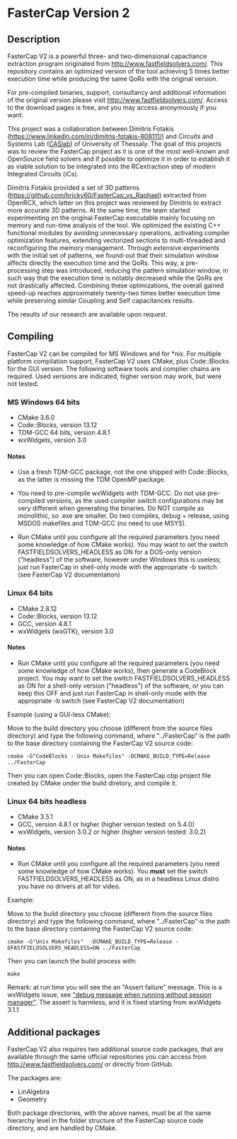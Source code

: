# FasterCap Version 2

## Description

FasterCap V2 is a powerful three- and two-dimensional capactiance extraction program originated from http://www.fastfieldsolvers.com/. This repository contains an optimized version of the tool achieving 5 times better execution time while producing the same QoRs with the original version.

For pre-compiled binaries, support, consultancy and additional information of the original version please visit http://www.fastfieldsolvers.com/. Access to the download pages is free, and you may access anonymously if you want.

This project was a collaboration between Dimitris Fotakis (https://www.linkedin.com/in/dimitris-fotakis-808111/) and Circuits and Systems Lab ([CASlab](https://www.linkedin.com/company/circuits-and-systems-laboratory-uth/mycompany/)) of University of Thessaly.
The goal of this projects was to review the FasterCap project as it is one of the most well-known and OpenSource field solvers and if possible to optimize it in order to establish it as viable solution to be integrated into the RCextraction step of modern Integrated Circuits (iCs).

Dimitris Fotakis provided a set of 3D patterns (https://github.com/hricky60/FasterCap_vs_Raphael) extracted from OpenRCX, which latter on this project was reviewed by Dimitris to extract more accurate 3D patterns. At the same time, the team started experimenting on the original 
FasterCap executable mainly focusing on memory and run-time analysis of the tool. We optimized the existing C++ functional modules by avoiding unnecessary operations, activating compiler optimization features, extending vectorized sections to multi-threaded and reconfiguring the 
memory management. Through extensive experiments with the initial set of patterns, we found-out that their simulation window affects directly the execution time and the QoRs. This way, a pre-processing step was introduced, reducing the pattern simulation window, in such way 
that the execution time is notably decreased while the QoRs are not drastically affected. Combining these optimizations, the overall gained speed-up reaches approximately twenty-two times better execution time while preserving similar Coupling and Self capacitances results. 

The results of our research are available upon request. 

## Compiling

FasterCap V2 can be compiled for MS Windows and for *nix. For multiple platform compilation support, FasterCap V2 uses CMake, plus Code::Blocks for the GUI version. The following software tools and complier chains are required. Used versions are indicated, higher version may work, but were not tested.

###  MS Windows 64 bits

- CMake 3.6.0
- Code::Blocks, version 13.12
- TDM-GCC 64 bits, version 4.8.1
- wxWidgets, version 3.0

#### Notes

- Use a fresh TDM-GCC package, not the one shipped with Code::Blocks, as the latter is missing the TDM OpenMP package.
      
- You need to pre-compile wxWidgets with TDM-GCC. Do not use pre-compiled versions, as the used compiler switch configurations may be very different when generating the binaries. Do NOT compile as monolithic, so .exe are smaller. Do two compiles, debug + release, using MSDOS makefiles and TDM-GCC (no need to use MSYS).

- Run CMake until you configure all the required parameters (you need some knowledge of how CMake works). You may want to set the switch FASTFIELDSOLVERS_HEADLESS as ON for a DOS-only version ("headless") of the software, however under Windows this is useless; just run FasterCap in shell-only mode with the appropriate -b switch (see FasterCap V2 documentation)

###  Linux 64 bits

- CMake 2.8.12
- Code::Blocks, version 13.12
- GCC, version 4.8.1
- wxWidgets (wxGTK), version 3.0

#### Notes

- Run CMake until you configure all the required parameters (you need some knowledge of how CMake works), then generate a CodeBlock project. You may want to set the switch FASTFIELDSOLVERS_HEADLESS as ON for a shell-only version ("headless") of the software, or you can keep this OFF and just run FasterCap in shell-only mode with the appropriate -b switch (see FasterCap V2 documentation)

Example (using a GUI-less CMake):

Move to the build directory you choose (different from the source files directory) and type the following command, where "../FasterCap" is the path to the base directory containing the FasterCap V2 source code:
    
`cmake -G"CodeBlocks - Unix Makefiles" -DCMAKE_BUILD_TYPE=Release ../FasterCap`

Then you can open Code::Blocks, open the FasterCap.cbp project file created by CMake under the build diretory, and compile it.

###  Linux 64 bits headless

- CMake 3.5.1
- GCC, version 4.8.1 or higher (higher version tested: on 5.4.0)
- wxWidgets, version 3.0.2 or higher (higher version tested: 3.0.2)

#### Notes

- Run CMake until you configure all the required parameters (you need some knowledge of how CMake works). You **must** set the switch FASTFIELDSOLVERS_HEADLESS as ON, as in a headless Linux distro you have no drivers at all for video.

Example: 

Move to the build directory you choose (different from the source files directory) and type the following command, where "../FasterCap" is the path to the base directory containing the FasterCap V2 source code:
    
`cmake -G"Unix Makefiles"  -DCMAKE_BUILD_TYPE=Release -DFASTFIELDSOLVERS_HEADLESS=ON ../FasterCap`

Then you can launch the build process with:
    
`make`
  
Remark: at run time you will see the an "Assert failure" message. This is a wxWidgets issue, see ["debug message when running without session manager"](http://trac.wxwidgets.org/ticket/16024). The assert is harmless, and it is fixed starting from wxWidgets 3.1.1

## Additional packages

FasterCap V2 also requires two additional source code packages, that are available through the same official repositories you can access from http://www.fastfieldsolvers.com/ or directly from GitHub.

The packages are:

- LinAlgebra
- Geometry

Both package directories, with the above names, must be at the same hierarchy level in the folder structure of the FasterCap source code directory, and are handled by CMake.



